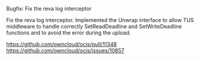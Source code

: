 Bugfix: Fix the reva log interceptor

Fix the reva log interceptor. Implemented the Unwrap interface to allow TUS middleware to handle correctly
SetReadDeadline and SetWriteDeadline functions and to avoid the error during the upload.

https://github.com/owncloud/ocis/pull/11348    
https://github.com/owncloud/ocis/issues/10857
